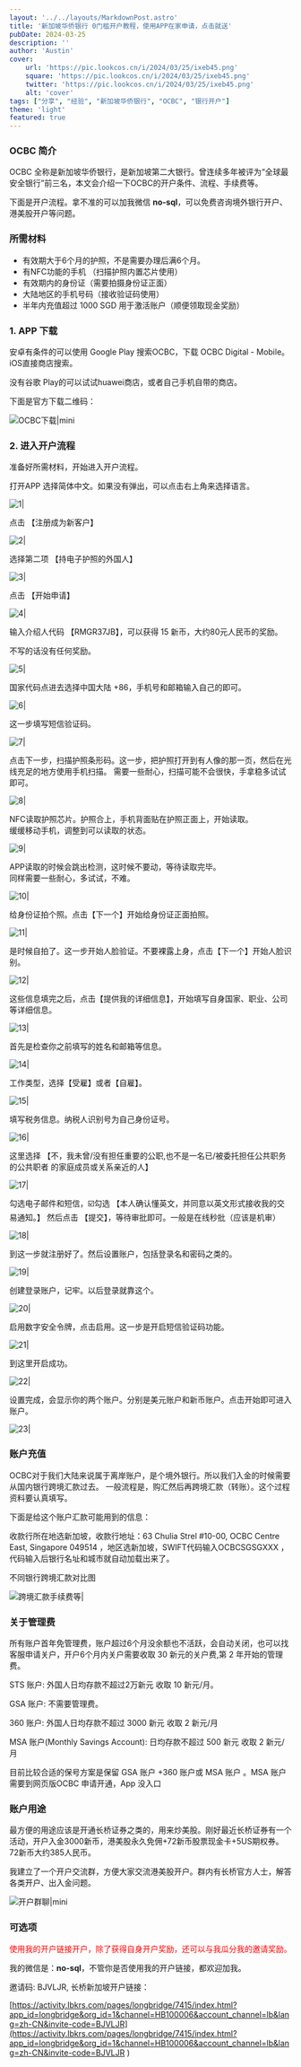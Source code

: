 ```yaml
---
layout: '../../layouts/MarkdownPost.astro'
title: '新加坡华侨银行 0门槛开户教程，使用APP在家申请，点击就送'
pubDate: 2024-03-25
description: ''
author: 'Austin'
cover:
    url: 'https://pic.lookcos.cn/i/2024/03/25/ixeb45.png'
    square: 'https://pic.lookcos.cn/i/2024/03/25/ixeb45.png'
    twitter: 'https://pic.lookcos.cn/i/2024/03/25/ixeb45.png'
    alt: 'cover'
tags: ["分享", "经验", "新加坡华侨银行", "OCBC", "银行开户"]
theme: 'light'
featured: true
---
```


### OCBC 简介

OCBC 全称是新加坡华侨银行，是新加坡第二大银行。曾连续多年被评为“全球最安全银行”前三名，本文会介绍一下OCBC的开户条件、流程、手续费等。

下面是开户流程。拿不准的可以加我微信 **no-sql**，可以免费咨询境外银行开户、港美股开户等问题。

### 所需材料

- 有效期大于6个月的护照，不是需要办理后满6个月。
- 有NFC功能的手机 （扫描护照内置芯片使用）
- 有效期内的身份证（需要拍摄身份证正面）
- 大陆地区的手机号码（接收验证码使用）
- 半年内充值超过 1000 SGD 用于激活账户（顺便领取现金奖励）

### 1. APP 下载

安卓有条件的可以使用 Google Play 搜索OCBC，下载 OCBC Digital - Mobile。iOS直接商店搜索。

没有谷歌 Play的可以试试huawei商店，或者自己手机自带的商店。

下面是官方下载二维码：

![OCBC下载|mini](https://pic.lookcos.cn/i/2024/03/25/h2hyam.png)

### 2. 进入开户流程

准备好所需材料，开始进入开户流程。

打开APP 选择简体中文。如果没有弹出，可以点击右上角来选择语言。

![1|](https://pic.lookcos.cn/i/2024/03/25/hdqox0.jpg)

点击 【注册成为新客户】

![2|](https://pic.lookcos.cn/i/2024/03/25/hdqrfz.jpg)

选择第二项 【持电子护照的外国人】

![3|](https://pic.lookcos.cn/i/2024/03/25/hdqm0m.jpg)

点击 【开始申请】

![4|](https://pic.lookcos.cn/i/2024/03/25/hdqn0a.jpg)

输入介绍人代码 【RMGR37JB】，可以获得 15 新币，大约80元人民币的奖励。  

不写的话没有任何奖励。

![5|](https://pic.lookcos.cn/i/2024/03/25/hdqlnn.jpg)

国家代码点进去选择中国大陆 +86，手机号和邮箱输入自己的即可。

![6|](https://pic.lookcos.cn/i/2024/03/25/hdqu7d.jpg)

这一步填写短信验证码。  

![7|](https://pic.lookcos.cn/i/2024/03/25/hdqwbx.jpg)

点击下一步，扫描护照条形码。这一步，把护照打开到有人像的那一页，然后在光线充足的地方使用手机扫描。
需要一些耐心，扫描可能不会很快，手拿稳多试试即可。

![8|](https://pic.lookcos.cn/i/2024/03/25/hdqwsb.jpg)

NFC读取护照芯片。护照合上，手机背面贴在护照正面上，开始读取。  
缓缓移动手机，调整到可以读取的状态。

![9|](https://pic.lookcos.cn/i/2024/03/25/hdqynd.jpg)

APP读取的时候会跳出检测，这时候不要动，等待读取完毕。  
同样需要一些耐心，多试试，不难。

![10|](https://pic.lookcos.cn/i/2024/03/25/hdqy0u.jpg)

给身份证拍个照。点击【下一个】开始给身份证正面拍照。

![11|](https://pic.lookcos.cn/i/2024/03/25/hdqx6g.jpg)

是时候自拍了。这一步开始人脸验证。不要裸露上身，点击【下一个】开始人脸识别。

![12|](https://pic.lookcos.cn/i/2024/03/25/hdqwak.jpg)

这些信息填完之后，点击【提供我的详细信息】，开始填写自身国家、职业、公司等详细信息。

![13|](https://pic.lookcos.cn/i/2024/03/25/hdqwbn.jpg)

首先是检查你之前填写的姓名和邮箱等信息。

![14|](https://pic.lookcos.cn/i/2024/03/25/hdqzk8.jpg)

工作类型，选择【受雇】或者【自雇】。

![15|](https://pic.lookcos.cn/i/2024/03/25/hdqvp8.jpg)

填写税务信息。纳税人识别号为自己身份证号。

![16|](https://pic.lookcos.cn/i/2024/03/25/hdr5l0.jpg)

这里选择 【不，我未曾/没有担任重要的公职,也不是一名已/被委托担任公共职务的公共职者
的家庭成员或关系亲近的人】

![17|](https://pic.lookcos.cn/i/2024/03/25/hdr4j3.jpg)

勾选电子邮件和短信，☑️勾选 【本人确认懂英文，并同意以英文形式接收我的交易通知。】
然后点击 【提交】，等待审批即可。一般是在线秒批（应该是机审）

![18|](https://pic.lookcos.cn/i/2024/03/25/hdr5wt.jpg)

到这一步就注册好了。然后设置账户，包括登录名和密码之类的。

![19|](https://pic.lookcos.cn/i/2024/03/25/hdr6rk.jpg)

创建登录账户，记牢。以后登录就靠这个。

![20|](https://pic.lookcos.cn/i/2024/03/25/hdr1pm.jpg)

启用数字安全令牌，点击启用。这一步是开启短信验证码功能。

![21|](https://pic.lookcos.cn/i/2024/03/25/hdr3gj.jpg)

到这里开启成功。

![22|](https://pic.lookcos.cn/i/2024/03/25/hdr5bm.jpg)

设置完成，会显示你的两个账户。分别是美元账户和新币账户。点击开始即可进入账户。

![23|](https://pic.lookcos.cn/i/2024/03/25/hdr2bu.jpg)

### 账户充值

OCBC对于我们大陆来说属于离岸账户，是个境外银行。所以我们入金的时候需要从国内银行跨境汇款过去。
一般流程是，购汇然后再跨境汇款（转账）。这个过程资料要认真填写。


下面是给这个账户汇款可能用到的信息：

收款行所在地选新加坡，收款行地址：63 Chulia Strel #10-00, OCBC Centre East, Singapore 049514 ，地区选新加坡，SWIFT代码输入OCBCSGSGXXX ，代码输入后银行名址和城市就自动加载出来了。

不同银行跨境汇款对比图

![跨境汇款手续费等|](https://pic.lookcos.cn/i/2024/03/25/ieyjrp.jpg)

### 关于管理费  

所有账户首年免管理费，账户超过6个月没余额也不活跃，会自动关闭，也可以找客服申请关户，开户6个月内关户需要收取 30 新元的关户费,第 2 年开始的管理费。

STS 账户: 外国人日均存款不超过2万新元 收取 10 新元/月。

GSA 账户: 不需要管理费。  

360 账户: 外国人日均存款不超过 3000 新元 收取 2 新元/月

MSA 账户(Monthly Savings Account): 日均存款不超过 500 新元 收取 2 新元/月

目前比较合适的保号方案是保留 GSA 账户 +360 账户或 MSA 账户 。MSA 账户需要到网页版OCBC 申请开通，App 没入口  

### 账户用途

最方便的用途应该是开通长桥证券之类的，用来炒美股。刚好最近长桥证券有一个活动，开户入金3000新币，港美股永久免佣+72新币股票现金卡+5US期权券。72新币大约385人民币。

我建立了一个开户交流群，方便大家交流港美股开户。群内有长桥官方人士，解答各类开户、出入金问题。

![开户群聊|mini](https://pic.lookcos.cn/i/2024/03/25/vw28vo.jpg)

### 可选项

<p style="color:red;">使用我的开户链接开户，除了获得自身开户奖励，还可以与我瓜分我的邀请奖励。</p>

我的微信是：**no-sql**，不管你是否使用我的开户链接，都欢迎加我。 

邀请码: BJVLJR, 长桥新加坡开户链接：

[https://activity.lbkrs.com/pages/longbridge/7415/index.html?app_id=longbridge&org_id=1&channel=HB100006&account_channel=lb&lang=zh-CN&invite-code=BJVLJR](https://activity.lbkrs.com/pages/longbridge/7415/index.html?app_id=longbridge&org_id=1&channel=HB100006&account_channel=lb&lang=zh-CN&invite-code=BJVLJR
)
